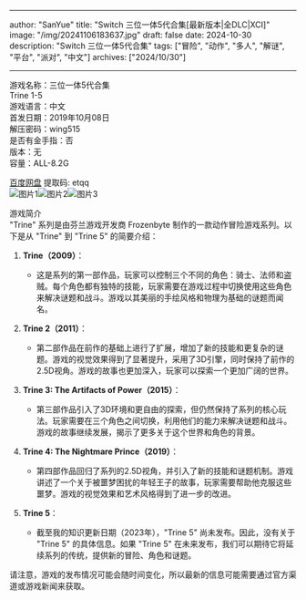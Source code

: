 
---
author: "SanYue"
title: "Switch 三位一体5代合集[最新版本|全DLC|XCI]"
image: "/img/20241106183637.jpg"
draft: false
date: 2024-10-30
description: "Switch 三位一体5代合集"
tags: ["冒险", "动作", "多人", "解谜", "平台", "派对", "中文"]
archives: ["2024/10/30"]

---

游戏名称：三位一体5代合集   
Trine 1-5    
游戏语言：中文  
首发日期：2019年10月08日  
解压密码：wing515  
是否有金手指：否  
版本：无   
容量：ALL-8.2G

[百度网盘](https://pan.baidu.com/s/1TzqqhEVrovKunwDYswrDDg) 提取码: etqq  
![图片1](/img/fa2de5.jpg)![图片2](/img/b84da8.jpg)![图片3](/img/6b2bd5.jpg)  

游戏简介  
"Trine" 系列是由芬兰游戏开发商 Frozenbyte 制作的一款动作冒险游戏系列。以下是从 "Trine" 到 "Trine 5" 的简要介绍：

1. **Trine（2009）**：
   - 这是系列的第一部作品，玩家可以控制三个不同的角色：骑士、法师和盗贼。每个角色都有独特的技能，玩家需要在游戏过程中切换使用这些角色来解决谜题和战斗。游戏以其美丽的手绘风格和物理为基础的谜题而闻名。

2. **Trine 2（2011）**：
   - 第二部作品在前作的基础上进行了扩展，增加了新的技能和更复杂的谜题。游戏的视觉效果得到了显著提升，采用了3D引擎，同时保持了前作的2.5D视角。游戏的故事也更加深入，玩家可以探索一个更加广阔的世界。

3. **Trine 3: The Artifacts of Power（2015）**：
   - 第三部作品引入了3D环境和更自由的探索，但仍然保持了系列的核心玩法。玩家需要在三个角色之间切换，利用他们的能力来解决谜题和战斗。游戏的故事继续发展，揭示了更多关于这个世界和角色的背景。

4. **Trine 4: The Nightmare Prince（2019）**：
   - 第四部作品回归了系列的2.5D视角，并引入了新的技能和谜题机制。游戏讲述了一个关于被噩梦困扰的年轻王子的故事，玩家需要帮助他克服这些噩梦。游戏的视觉效果和艺术风格得到了进一步的改进。

5. **Trine 5**：
   - 截至我的知识更新日期（2023年），"Trine 5" 尚未发布。因此，没有关于 "Trine 5" 的具体信息。如果 "Trine 5" 在未来发布，我们可以期待它将延续系列的传统，提供新的冒险、角色和谜题。

请注意，游戏的发布情况可能会随时间变化，所以最新的信息可能需要通过官方渠道或游戏新闻来获取。
